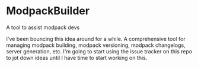 # ModpackBuilder
A tool to assist modpack devs

I've been bouncing this idea around for a while. A comprehensive tool for managing modpack building, modpack versioning, modpack changelogs, server generation, etc. I'm going to start using the issue tracker on this repo to jot down ideas until I have time to start working on this.
